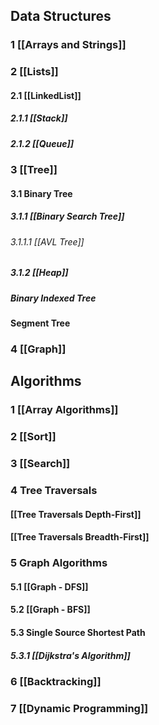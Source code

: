## Data Structures
### 1 [[Arrays and Strings]]
### 2 [[Lists]]
#### 2.1 [[LinkedList]]
##### 2.1.1 [[Stack]]
##### 2.1.2 [[Queue]]
### 3 [[Tree]]
#### 3.1 Binary Tree 
##### 3.1.1 [[Binary Search Tree]]
###### 3.1.1.1 [[AVL Tree]]

##### 3.1.2 [[Heap]]
##### Binary Indexed Tree
#### Segment Tree

### 4 [[Graph]]
## Algorithms
### 1 [[Array Algorithms]]
### 2 [[Sort]]
### 3 [[Search]]

### 4 Tree Traversals
#### [[Tree Traversals Depth-First]]
#### [[Tree Traversals Breadth-First]]
### 5 Graph Algorithms 
#### 5.1 [[Graph - DFS]]
#### 5.2 [[Graph - BFS]]
#### 5.3 Single Source Shortest Path
##### 5.3.1 [[Dijkstra's Algorithm]]
### 6 [[Backtracking]]
### 7 [[Dynamic Programming]]


